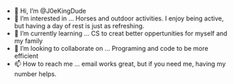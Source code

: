 - 👋 Hi, I’m @J0eKingDude
- 👀 I’m interested in ... Horses and outdoor activities. I enjoy being active, but having a day of rest is just as refreshing.
- 🌱 I’m currently learning ... CS to creat better oppertunities for myself and my family 
- 💞️ I’m looking to collaborate on ... Programing and code to be more efficient 
- 📫 How to reach me ... email works great, but if you need me, having my number helps.

<!---
J0eKingDude/J0eKingDude is a ✨ special ✨ repository because its `README.md` (this file) appears on your GitHub profile.
You can click the Preview link to take a look at your changes.
--->
